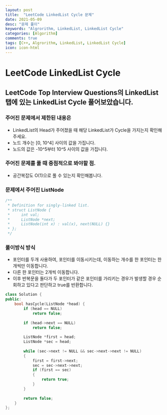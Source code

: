 ```yaml
---
layout: post
title:  "LeetCode LinkedList Cycle 문제"
date: 2021-05-09
desc: "문제 풀이"
keywords: "Algrorithm, LinkedList, LinkedList Cycle"
categories: [Algorithm]
comments: true
tags: [C++, Algrorithm, LinkedList, LinkedList Cycle]
icon: icon-html
---
```


# LeetCode LinkedList Cycle

## LeetCode Top Interview Questions의 LinkedList 탭에 있는 LinkedList Cycle 풀어보았습니다.
  
### 주어진 문제에서 제한된 내용은
 - LinkedList의 Head가 주어졌을 때 해당 LinkedList가 Cycle을 가지는지 확인해주세요.
 - 노드 개수는 [0, 10^4] 사이의 값을 가집니다.
 - 노드의 값은 -10^5부터 10^5 사이의 값을 가집니다.
  
### 주어진 문제를 풀 때 중점적으로 봐야할 점.
 - 공간복잡도 O(1)으로 풀 수 있는지 확인해봅니다.
  
### 문제에서 주어진 ListNode  
```cpp
/**
 * Definition for singly-linked list.
 * struct ListNode {
 *     int val;
 *     ListNode *next;
 *     ListNode(int x) : val(x), next(NULL) {}
 * };
 */
```
  
### 풀이방식 방식
 - 포인터를 두개 사용하여, 포인터를 이동시키는데, 이동하는 개수를 한 포인터는 한개씩만 이동합니다.
 - 다른 한 포인터는 2개씩 이동합니다.
 - 이후 반복문을 돌다가 두 포인터가 같은 포인터를 가리키는 경우가 발생할 경우 순회하고 있다고 판단하고 true를 반환합니다. 
  
```cpp
class Solution {
public:
    bool hasCycle(ListNode *head) {
        if (head == NULL)
            return false;
        
        if (head->next == NULL)
            return false;
        
        ListNode *first = head;
        ListNode *sec = head;
        
        while (sec->next != NULL && sec->next->next != NULL)
        {
            first = first->next;
            sec = sec->next->next;
            if (first == sec)
            {
                return true;
            }
        }
        
        return false;
    }
};
```
